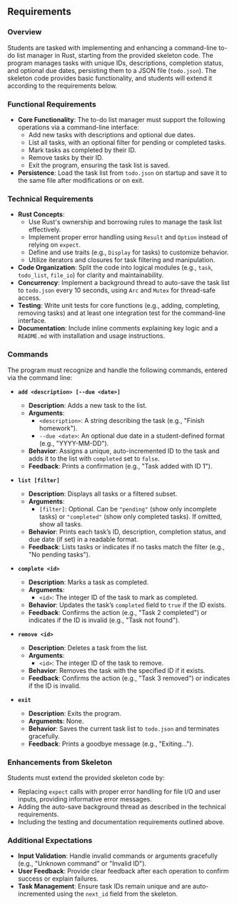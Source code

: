 ## Requirements

### Overview
Students are tasked with implementing and enhancing a command-line to-do list manager in Rust, starting from the provided skeleton code. The program manages tasks with unique IDs, descriptions, completion status, and optional due dates, persisting them to a JSON file (`todo.json`). The skeleton code provides basic functionality, and students will extend it according to the requirements below.

### Functional Requirements
- **Core Functionality**: The to-do list manager must support the following operations via a command-line interface:
    - Add new tasks with descriptions and optional due dates.
    - List all tasks, with an optional filter for pending or completed tasks.
    - Mark tasks as completed by their ID.
    - Remove tasks by their ID.
    - Exit the program, ensuring the task list is saved.
- **Persistence**: Load the task list from `todo.json` on startup and save it to the same file after modifications or on exit.

### Technical Requirements
- **Rust Concepts**:
    - Use Rust's ownership and borrowing rules to manage the task list effectively.
    - Implement proper error handling using `Result` and `Option` instead of relying on `expect`.
    - Define and use traits (e.g., `Display` for tasks) to customize behavior.
    - Utilize iterators and closures for task filtering and manipulation.
- **Code Organization**: Split the code into logical modules (e.g., `task`, `todo_list`, `file_io`) for clarity and maintainability.
- **Concurrency**: Implement a background thread to auto-save the task list to `todo.json` every 10 seconds, using `Arc` and `Mutex` for thread-safe access.
- **Testing**: Write unit tests for core functions (e.g., adding, completing, removing tasks) and at least one integration test for the command-line interface.
- **Documentation**: Include inline comments explaining key logic and a `README.md` with installation and usage instructions.

### Commands
The program must recognize and handle the following commands, entered via the command line:

- **`add <description> [--due <date>]`**
    - **Description**: Adds a new task to the list.
    - **Arguments**:
        - `<description>`: A string describing the task (e.g., "Finish homework").
        - `--due <date>`: An optional due date in a student-defined format (e.g., "YYYY-MM-DD").
    - **Behavior**: Assigns a unique, auto-incremented ID to the task and adds it to the list with `completed` set to `false`.
    - **Feedback**: Prints a confirmation (e.g., "Task added with ID 1").

- **`list [filter]`**
    - **Description**: Displays all tasks or a filtered subset.
    - **Arguments**:
        - `[filter]`: Optional. Can be `"pending"` (show only incomplete tasks) or `"completed"` (show only completed tasks). If omitted, show all tasks.
    - **Behavior**: Prints each task’s ID, description, completion status, and due date (if set) in a readable format.
    - **Feedback**: Lists tasks or indicates if no tasks match the filter (e.g., "No pending tasks").

- **`complete <id>`**
    - **Description**: Marks a task as completed.
    - **Arguments**:
        - `<id>`: The integer ID of the task to mark as completed.
    - **Behavior**: Updates the task’s `completed` field to `true` if the ID exists.
    - **Feedback**: Confirms the action (e.g., "Task 2 completed") or indicates if the ID is invalid (e.g., "Task not found").

- **`remove <id>`**
    - **Description**: Deletes a task from the list.
    - **Arguments**:
        - `<id>`: The integer ID of the task to remove.
    - **Behavior**: Removes the task with the specified ID if it exists.
    - **Feedback**: Confirms the action (e.g., "Task 3 removed") or indicates if the ID is invalid.

- **`exit`**
    - **Description**: Exits the program.
    - **Arguments**: None.
    - **Behavior**: Saves the current task list to `todo.json` and terminates gracefully.
    - **Feedback**: Prints a goodbye message (e.g., "Exiting...").

### Enhancements from Skeleton
Students must extend the provided skeleton code by:
- Replacing `expect` calls with proper error handling for file I/O and user inputs, providing informative error messages.
- Adding the auto-save background thread as described in the technical requirements.
- Including the testing and documentation requirements outlined above.

### Additional Expectations
- **Input Validation**: Handle invalid commands or arguments gracefully (e.g., "Unknown command" or "Invalid ID").
- **User Feedback**: Provide clear feedback after each operation to confirm success or explain failures.
- **Task Management**: Ensure task IDs remain unique and are auto-incremented using the `next_id` field from the skeleton.
